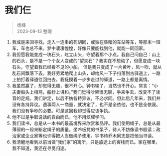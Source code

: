 # 我们仨
> 杨绛  
> 2023-09-13 整理

1. 我或是来回寻找，走入一连串的死胡同，或独在昏暗的车站等车，等那末一班车，车也总不来。梦中凄凄惶惶，好像只要能找到他，就能一同回家。
2. 我但愿我能变成一块石头，屹立山头，守望着那个小点。我自己问自己：山上的石头，是不是一个个女人变成的“望夫石”？我实在不想动了，但愿变成一块石头，守望着我已经看不见的小船。 但是我只变成了一片黄叶，风一吹，就从乱石间飘落下去。我好劳累地爬上山头，却给风一下子扫落到古驿道上，一路上拍打着驿道往回扫去。我抚摸着一步步走过的驿道，一路上都是离情。
3. 我虽然赢了，却觉得无趣，很不开心。钟书输了，当然也不开心。常言：“小夫妻船头上相骂，船杪上讲和。”我们觉得吵架很无聊，争来争去，改变不了读音的定规。我们讲定，以后不妨各持异议，不必求同。但此后几年来，我们并没有各持异议。遇事两人一商量，就决定了，也不是全依他，也不是全依我。我们没有争吵的必要。可是这回我却觉得应该争执。
4. 他不过是争取说话的自由而已，他不用炫耀学问。
5. 我们读书，总是从一本书的最高境界来欣赏和品评。我们使用绳子，总是从最薄弱的一段来断定绳子的质量。坐冷板凳的书呆子，待人不妨像读书般读；政治家或企业家等也许得把人当做绳子使用。钟书待乔木同志是把他当书读。
6. 我清醒地看到以前当做“我们家”的寓所，只是旅途上的客栈而已。家在哪里，我不知道，我还在寻觅归途。

